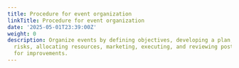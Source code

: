 ```yaml
---
title: Procedure for event organization
linkTitle: Procedure for event organization
date: '2025-05-01T23:39:00Z'
weight: 0
description: Organize events by defining objectives, developing a plan, assessing
  risks, allocating resources, marketing, executing, and reviewing post-event feedback
  for improvements.
---
```



<!-- Unsupported block type: table_of_contents -->

<!-- Unsupported block type: unsupported -->

